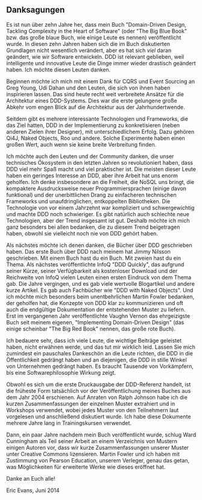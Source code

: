 ## Danksagungen

Es ist nun über zehn Jahre her, dass mein Buch "Domain-Driven Design,
Tackling Complexity in the Heart of Software" (oder "The Big Blue Book"
bzw. das große blaue Buch, wie einige Leute es nennen) veröffentlicht
wurde.  In diesen zehn Jahren haben sich die im Buch diskutierten
Grundlagen nicht wesentlich verändert, aber es hat sich *viel* daran
geändert, wie wir Software entwickeln. DDD ist relevant geblieben,
weil intelligente und innovative Leute die Dinge immer wieder
drastisch geändert haben. Ich möchte diesen Leuten danken.

Beginnen möchte ich mich mit einem Dank für CQRS und Event Sourcing an
Greg Young, Udi Dahan und den Leuten, die sich von ihnen haben
inspirieren lassen. Das sind heute recht weit verbreitete Ansätze für
die Architektur eines DDD-Systems. Dies war die erste gelungene große
Abkehr vom engen Blick auf die Architektur aus der Jahrhundertwende.

Seitdem gibt es mehrere interessante Technologien und Frameworks, die
das Ziel hatten, DDD in der Implementierung zu konkretisieren (neben 
anderen Zielen ihrer Designer), mit unterschiedlichem Erfolg. Dazu 
gehören Qi4J, Naked Objects, Roo und andere. Solche
Experimente haben einen großen Wert, auch wenn sie keine breite
Verbreitung finden.

Ich möchte auch den Leuten und der Community danken, die unser
technisches Ökosystem in den letzten Jahren so revolutioniert haben,
dass DDD viel mehr Spaß macht und viel praktischer ist. Die meisten
dieser Leute haben ein geringes Interesse an DDD, aber ihre Arbeit
hat uns enorm geholfen. Ich denke insbesondere an die Freiheit, die
NoSQL uns bringt, die kompaktere Ausdrucksweise neuer
Programmiersprachen (einige davon funktional) und der unerbittlichen
Drang zu einfacheren technischen Frameworks und unaufdringlichen,
entkoppelten Bibliotheken. Die Technologie von vor einem Jahrzehnt
war kompliziert und schwergewichtig und machte DDD noch schwieriger.
Es gibt natürlich auch schlechte neue Technologien, aber der Trend
insgesamt ist gut. Deshalb möchte ich mich ganz besonders bei allen
bedanken, die zu diesem Trend beigetragen haben, obwohl sie vielleicht
noch nie von DDD gehört haben.

Als nächstes möchte ich denen danken, die Bücher über DDD geschrieben
haben. Das erste Buch über DDD nach meinem hat Jimmy Nilsson
geschrieben. Mit einem Buch hast du ein Buch. Mit zweien hast du ein
Thema. Als nächstes veröffentlichte InfoQ "DDD Quickly", das aufgrund
seiner Kürze, seiner Verfügbarkeit als kostenloser Download und der
Reichweite von InfoQ vielen Leuten einen ersten Eindruck von dem
Thema gab. Die Jahre vergingen, und es gab viele wertvolle
Blogartikel und andere kurze Artikel. Es gab auch Fachbücher wie "DDD
with Naked Objects". Und ich möchte mich besonders beim
unentbehrlichen Martin Fowler bedanken, der geholfen hat, die Konzepte
von DDD klar zu kommunizieren und oft auch die endgültige
Dokumentation der entstehenden Muster zu liefern. Erst im vergangenen
Jahr veröffentlichte Vaughn Vernon das ehrgeizigste Buch seit meinem
eigenen, "Implementing Domain-Driven Design" (das einige scheinbar "The
Big Red Book" nennen, das große rote Buch).

Ich bedauere sehr, dass ich viele Leute, die wichtige Beiträge
geleistet haben, nicht erwähnen werde, und das tut mir wirklich leid.
Lassen Sie mich zumindest ein pauschales Dankeschön an die Leute
richten, die DDD in die Öffentlichkeit gedrängt haben und an
diejenigen, die DDD in stille Winkel von Unternehmen gedrängt haben.
Es braucht Tausende von Vorkämpfern, bis eine Softwarephilosophie
Wirkung zeigt.

Obwohl es sich um die erste Druckausgabe der DDD-Referenz handelt, ist
die früheste Form tatsächlich vor der Veröffentlichung meines Buches
aus dem Jahr 2004 erschienen. Auf Anraten von Ralph Johnson habe ich
die kurzen Zusammenfassungen der einzelnen Muster extrahiert und in
Workshops verwendet, wobei jedes Muster von den Teilnehmern laut
vorgelesen und anschließend diskutiert wurde. Ich habe diese
Dokumente mehrere Jahre lang in Trainingskursen verwendet.

Dann, ein paar Jahre nachdem mein Buch veröffentlicht wurde, schlug
Ward Cunningham als Teil seiner Arbeit an einem Verzeichnis von Mustern
einigen Autoren vor, dass wir kurze Zusammenfassungen unserer Muster
unter Creative Commons lizensieren. Martin Fowler und ich haben mit
Zustimmung von Pearson Education, unserem Verleger, genau das getan,
was Möglichkeiten für erweiterte Werke wie dieses eröffnet hat.

Danke an Euch alle!

Eric Evans, Juni 2014
